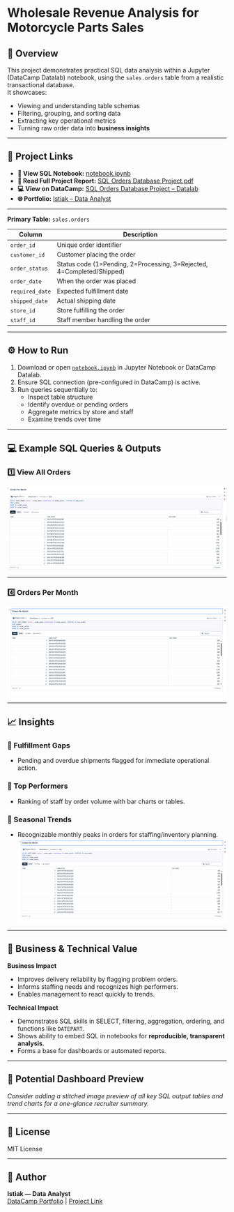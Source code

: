 # Wholesale Revenue Analysis for Motorcycle Parts Sales


## 📌 Overview
This project demonstrates practical SQL data analysis within a Jupyter (DataCamp Datalab) notebook, using the `sales.orders` table from a realistic transactional database.  
It showcases:
- Viewing and understanding table schemas
- Filtering, grouping, and sorting data
- Extracting key operational metrics
- Turning raw order data into **business insights**

---

## 🔗 Project Links
- **📓 View SQL Notebook:** [notebook.ipynb](./notebook.ipynb)
- **📄 Read Full Project Report:** [SQL Orders Database Project.pdf](./SQL%20Orders%20Database%20Project.pdf)
- **💻 View on DataCamp:** [SQL Orders Database Project – Datalab](https://www.datacamp.com/datalab/w/c8123da9-50af-402d-8e65-55e0cf7d0830/edit)
- **🌐 Portfolio:** [Istiak – Data Analyst](https://www.datacamp.com/portfolio/istiak-data-analyst)

---

**Primary Table:** `sales.orders`

| Column          | Description |
|-----------------|-------------|
| `order_id`      | Unique order identifier |
| `customer_id`   | Customer placing the order |
| `order_status`  | Status code (1=Pending, 2=Processing, 3=Rejected, 4=Completed/Shipped) |
| `order_date`    | When the order was placed |
| `required_date` | Expected fulfillment date |
| `shipped_date`  | Actual shipping date |
| `store_id`      | Store fulfilling the order |
| `staff_id`      | Staff member handling the order |

---

## ⚙️ How to Run

1. Download or open [`notebook.ipynb`](./notebook.ipynb) in Jupyter Notebook or DataCamp Datalab.
2. Ensure SQL connection (pre-configured in DataCamp) is active.
3. Run queries sequentially to:
   - Inspect table structure  
   - Identify overdue or pending orders  
   - Aggregate metrics by store and staff  
   - Examine trends over time

---

## 💻 Example SQL Queries & Outputs

### 1️⃣ View All Orders
![All Orders Sample](./screenshots/all_orders_sample.png)

---

### 4️⃣ Orders Per Month

![Orders Per Month](./screenshots/orders_per_month.png)

---

## 📈 Insights

### 🚩 Fulfillment Gaps
- Pending and overdue shipments flagged for immediate operational action.

### 🏅 Top Performers
- Ranking of staff by order volume with bar charts or tables.

### 📆 Seasonal Trends
- Recognizable monthly peaks in orders for staffing/inventory planning.  
  ![Orders Per Month](./screenshots/orders_per_month.png)

---

## 💼 Business & Technical Value

**Business Impact**
- Improves delivery reliability by flagging problem orders.  
- Informs staffing needs and recognizes high performers.  
- Enables management to react quickly to trends.

**Technical Impact**
- Demonstrates SQL skills in SELECT, filtering, aggregation, ordering, and functions like `DATEPART`.
- Shows ability to embed SQL in notebooks for **reproducible, transparent analysis**.
- Forms a base for dashboards or automated reports.

---

## 🎯 Potential Dashboard Preview

*Consider adding a stitched image preview of all key SQL output tables and trend charts for a one-glance recruiter summary.*

---

## 📜 License
MIT License

---

## 👤 Author
**Istiak — Data Analyst**  
[DataCamp Portfolio](https://www.datacamp.com/portfolio/istiak-data-analyst) | [Project Link](https://www.datacamp.com/datalab/w/c8123da9-50af-402d-8e65-55e0cf7d0830/edit)

